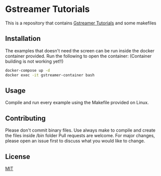 # Gstreamer Tutorials

This is a  repository that contains [Gstreamer Tutorials](https://gstreamer.freedesktop.org/documentation/tutorials/index.html) and some makefiles

## Installation

The examples that doesn't need the screen can be run inside the docker container provided. Run the following to open the container:
(Container building is not working yet!!)

```bash
docker-compose up -d
docker exec -it gstreamer-container bash
```

## Usage

Compile and run every example using the Makefile provided on Linux. 

## Contributing

Please don't commit binary files. Use always make to compile and create the files inside /bin folder
Pull requests are welcome. For major changes, please open an issue first to discuss what you would like to change.


## License
[MIT](https://choosealicense.com/licenses/mit/)